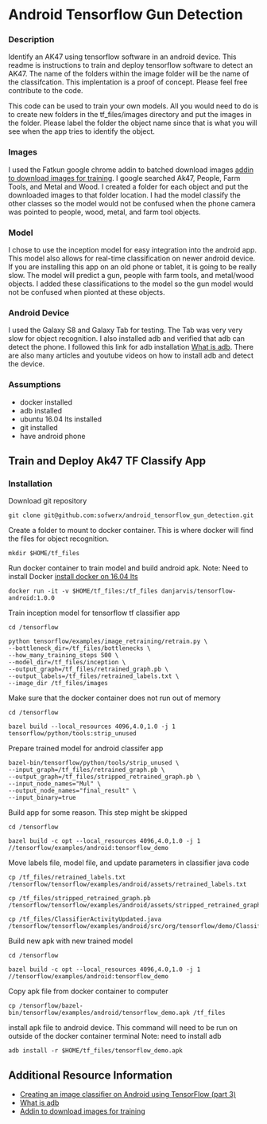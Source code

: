 # Android Tensorflow Gun Detection

### Description
Identify an AK47 using tensorflow software in an android device. This readme is  instructions to train and deploy tensorflow software to detect an AK47. The name of the folders within the image folder will be the name of the classifcation. This implentation is a proof of concept. Please feel free contribute to the code.

This code can be used to train your own models. All you would need to do is to create new folders in the tf_files/images directory and put the images in the folder. Please label the folder the object name since that is what you will see when the app tries to identify the object. 

### Images
I used the Fatkun google chrome addin to batched download images [addin to download images for training](https://www.pcsteps.com/5170-mass-download-images-chrome/). I google searched Ak47, People, Farm Tools, and Metal and Wood. I created a folder for each object and put the downloaded images to that folder location. I had the model classify the other classes so the model would not be confused when the phone camera was pointed to people, wood, metal, and farm tool objects. 

### Model
I chose to use the inception model for easy integration into the android app. This model also allows for real-time classification on newer android device. If you are installing this app on an old phone or tablet, it is going to be really slow. The model will predict  a gun, people with farm tools, and metal/wood objects. I added these classifications to the model so the gun model would not be confused when pionted at these objects.

### Android Device
I used the Galaxy S8 and Galaxy Tab for testing. The Tab was very very slow for object recognition. I also installed adb and verified that adb can detect the phone. I followed this link for adb installation [What is adb](https://developer.android.com/studio/command-line/adb.html#move). There are also many articles and youtube videos on how to install adb and detect the device.



### Assumptions
* docker installed
* adb installed
* ubuntu 16.04 lts installed
* git installed
* have android phone


## Train and Deploy Ak47 TF Classify App
### Installation

Download git repository
```
git clone git@github.com:sofwerx/android_tensorflow_gun_detection.git
```

Create a folder to mount to docker container. This is where docker will find the files for object recognition.

```
mkdir $HOME/tf_files
```

Run docker container to train model and build android apk. Note: Need to install Docker [install docker on 16.04 lts](https://www.digitalocean.com/community/tutorials/how-to-install-and-use-docker-on-ubuntu-16-04)
```
docker run -it -v $HOME/tf_files:/tf_files danjarvis/tensorflow-android:1.0.0
```
Train inception model for tensorflow tf classifier app
```
cd /tensorflow

python tensorflow/examples/image_retraining/retrain.py \
--bottleneck_dir=/tf_files/bottlenecks \
--how_many_training_steps 500 \
--model_dir=/tf_files/inception \
--output_graph=/tf_files/retrained_graph.pb \
--output_labels=/tf_files/retrained_labels.txt \
--image_dir /tf_files/images
```

Make sure that the docker container does not run out of memory

```
cd /tensorflow

bazel build --local_resources 4096,4.0,1.0 -j 1 tensorflow/python/tools:strip_unused
```
Prepare trained model for android classifer app

```
bazel-bin/tensorflow/python/tools/strip_unused \
--input_graph=/tf_files/retrained_graph.pb \
--output_graph=/tf_files/stripped_retrained_graph.pb \
--input_node_names="Mul" \
--output_node_names="final_result" \
--input_binary=true
```
Build app for some reason. This step might be skipped
```
cd /tensorflow

bazel build -c opt --local_resources 4096,4.0,1.0 -j 1 //tensorflow/examples/android:tensorflow_demo
```
Move labels file, model file, and update parameters in classifier java code
```
cp /tf_files/retrained_labels.txt /tensorflow/tensorflow/examples/android/assets/retrained_labels.txt

cp /tf_files/stripped_retrained_graph.pb /tensorflow/tensorflow/examples/android/assets/stripped_retrained_graph.pb

cp /tf_files/ClassifierActivityUpdated.java /tensorflow/tensorflow/examples/android/src/org/tensorflow/demo/ClassifierActivity.java
```
Build new apk with new trained model
```
cd /tensorflow

bazel build -c opt --local_resources 4096,4.0,1.0 -j 1 //tensorflow/examples/android:tensorflow_demo
```
Copy apk file from docker container to computer
```
cp /tensorflow/bazel-bin/tensorflow/examples/android/tensorflow_demo.apk /tf_files
```

install apk file to android device. This command will need to be run on outside of the docker container terminal Note: need to install adb
```
adb install -r $HOME/tf_files/tensorflow_demo.apk
```



## Additional Resource Information

* [Creating an image classifier on Android using TensorFlow (part 3)](https://medium.com/@daj/creating-an-image-classifier-on-android-using-tensorflow-part-3-215d61cb5fcd)
* [What is adb](https://developer.android.com/studio/command-line/adb.html#move)
* [Addin to download images for training](https://www.pcsteps.com/5170-mass-download-images-chrome/)

